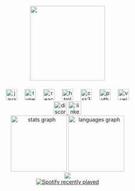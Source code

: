 <br clear="both">

<div align="center">
  <img height="200" src="https://camo.githubusercontent.com/9c22dee149b0151013649c5a84ff2bce6e9496f5e051ea2a52ade1d2b9b7b97b/68747470733a2f2f6d65646961342e67697068792e636f6d2f6d656469612f76312e59326c6b505463354d4749334e6a457859326c685a7a5a7a4e7a5669636e6c6a5a6e526b596e4a6d59586c6e6144553062575a77613259794e336c746332313359546b7a61435a6c634431324d563970626e526c636d35686246396e61575a66596e6c666157516d593351395a772f45646b6e7561534778374830592f67697068792e77656270"  />
</div>

###

<div align="center">
  <img src="https://cdn.jsdelivr.net/gh/devicons/devicon/icons/javascript/javascript-original.svg" height="30" alt="javascript logo" />
  <img width="12" />
  <img src="https://cdn.jsdelivr.net/gh/devicons/devicon/icons/typescript/typescript-original.svg" height="30" alt="typescript logo"  />
  <img width="12" />
  <img src="https://cdn.jsdelivr.net/gh/devicons/devicon/icons/react/react-original.svg" height="30" alt="react logo"  />
  <img width="12" />
  <img src="https://cdn.jsdelivr.net/gh/devicons/devicon/icons/html5/html5-original.svg" height="30" alt="html5 logo"  />
  <img width="12" />
  <img src="https://cdn.jsdelivr.net/gh/devicons/devicon/icons/css3/css3-original.svg" height="30" alt="css3 logo"  />
  <img width="12" />
  <img src="https://cdn.jsdelivr.net/gh/devicons/devicon/icons/python/python-original.svg" height="30" alt="python logo"  />
  <img width="12" />
  <img src="https://cdn.jsdelivr.net/gh/devicons/devicon/icons/vuejs/vuejs-original.svg" height="30" alt="vuejs logo"  />
</div>

<div align="center">
  <a href="https://discord.com/channels/quantumflux" target="_blank">
    <img src="https://img.shields.io/static/v1?message=Discord&logo=discord&label=&color=7289DA&logoColor=white&labelColor=&style=for-the-badge" height="35" alt="discord logo"  />
  </a>
  <a href="https://www.linkedin.com/in/marcos-baravalle/" target="_blank">
    <img src="https://img.shields.io/static/v1?message=LinkedIn&logo=linkedin&label=&color=0077B5&logoColor=white&labelColor=&style=for-the-badge" height="35" alt="linkedin logo"  />
  </a>
</div>

<div align="center">
  <img src="https://github-readme-stats.vercel.app/api?username=quantumvflux&hide_title=false&hide_rank=false&show_icons=true&include_all_commits=true&count_private=true&disable_animations=false&theme=dracula&locale=en&hide_border=false" height="150" alt="stats graph"  />
  <img src="https://github-readme-stats.vercel.app/api/top-langs?username=quantumvflux&locale=en&hide_title=false&layout=compact&card_width=320&langs_count=5&theme=dracula&hide_border=false" height="150" alt="languages graph"  />
</div>

<div align="center">
  <img src="https://streak-stats.demolab.com/?user=quantumvflux&theme=catppuccin-frappe"/>
</div>
<div align="center">
  <a href="https://open.spotify.com/user/marcosfloyd73">
    <img src="https://spotify-recently-played-readme.vercel.app/api?user=marcosfloyd73&count=5&unique=false" alt="Spotify recently played"  />
  </a>
</div>
